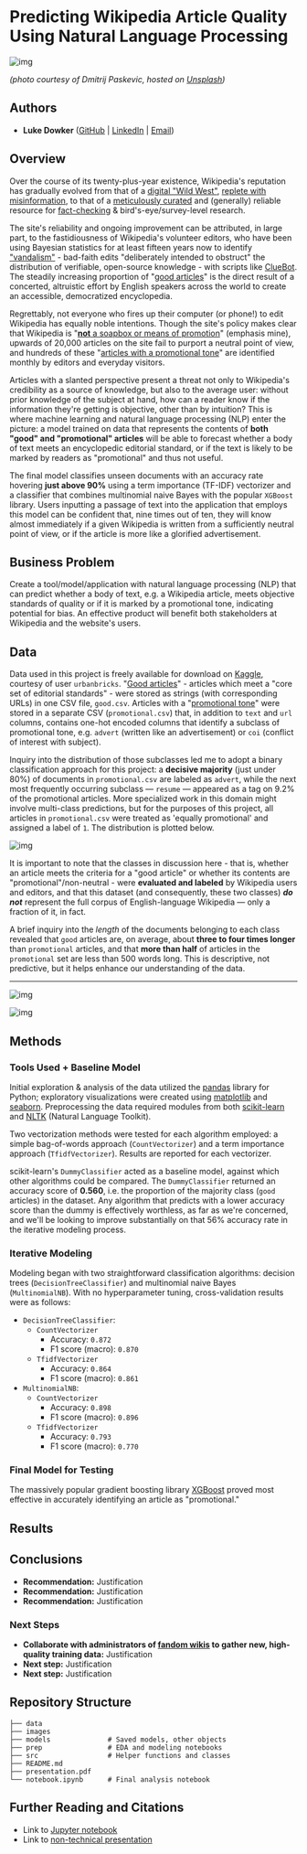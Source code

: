 # Predicting Wikipedia Article Quality Using Natural Language Processing

![img](images/tomes.jpg)

*(photo courtesy of Dmitrij Paskevic, hosted on [Unsplash](https://unsplash.com/photos/YjVa-F9P9kk))*

## Authors

- **Luke Dowker** ([GitHub](https://github.com/toastdeini) | [LinkedIn](https://www.linkedin.com/in/luke-dowker/) | [Email](mailto:lhdowker@gmail.com))

## Overview

Over the course of its twenty-plus-year existence, Wikipedia's reputation has gradually evolved from that of a [digital "Wild West"](https://www.cnn.com/2009/TECH/08/26/wikipedia.editors/index.html), [replete with misinformation](https://usatoday30.usatoday.com/news/opinion/editorials/2005-11-29-wikipedia-edit_x.htm), to that of a [meticulously curated](https://en.wikipedia.org/wiki/Vandalism_on_Wikipedia#Prevention) and (generally) reliable resource for [fact-checking](https://en.wikipedia.org/wiki/Wikipedia_and_fact-checking) & bird's-eye/survey-level research.

The site's reliability and ongoing improvement can be attributed, in large part, to the fastidiousness of Wikipedia's volunteer editors, who have been using Bayesian statistics for at least fifteen years now to identify ["vandalism"](https://en.wikipedia.org/wiki/Wikipedia:Vandalism) - bad-faith edits "deliberately intended to obstruct" the distribution of verifiable, open-source knowledge - with scripts like [ClueBot](https://en.wikipedia.org/wiki/User:ClueBot_NG). The steadily increasing proportion of "[good articles](https://en.wikipedia.org/wiki/Wikipedia:Good_article_statistics)" is the direct result of a concerted, altruistic effort by English speakers across the world to create an accessible, democratized encyclopedia.

Regrettably, not everyone who fires up their computer (or phone!) to edit Wikipedia has equally noble intentions. Though the site's policy makes clear that Wikipedia is "[**not** a soapbox or means of promotion](https://en.wikipedia.org/wiki/Wikipedia:What_Wikipedia_is_not#Wikipedia_is_not_a_soapbox_or_means_of_promotion)" (emphasis mine), upwards of 20,000 articles on the site fail to purport a neutral point of view, and hundreds of these "[articles with a promotional tone](https://en.wikipedia.org/wiki/Category:Articles_with_a_promotional_tone)" are identified monthly by editors and everyday visitors.

Articles with a slanted perspective present a threat not only to Wikipedia's credibility as a source of knowledge, but also to the average user: without prior knowledge of the subject at hand, how can a reader know if the information they're getting is objective, other than by intuition? This is where machine learning and natural language processing (NLP) enter the picture: a model trained on data that represents the contents of **both "good" and "promotional" articles** will be able to forecast whether a body of text meets an encyclopedic editorial standard, or if the text is likely to be marked by readers as "promotional" and thus not useful.

The final model classifies unseen documents with an accuracy rate hovering **just above 90%** using a term importance (TF-IDF) vectorizer and a classifier that combines multinomial naive Bayes with the popular `XGBoost` library. Users inputting a passage of text into the application that employs this model can be confident that, nine times out of ten, they will know almost immediately if a given Wikipedia is written from a sufficiently neutral point of view, or if the article is more like a glorified advertisement.

## Business Problem

Create a tool/model/application with natural language processing (NLP) that can predict whether a body of text, e.g. a Wikipedia article, meets objective standards of quality or if it is marked by a promotional tone, indicating potential for bias. An effective product will benefit both stakeholders at Wikipedia and the website's users.

## Data

Data used in this project is freely available for download on [Kaggle](https://www.kaggle.com/datasets/urbanbricks/wikipedia-promotional-articles), courtesy of user `urbanbricks`. "[Good articles](https://en.wikipedia.org/wiki/Wikipedia:Good_articles)" - articles which meet a "core set of editorial standards" - were stored as strings (with corresponding URLs) in one CSV file, `good.csv`. Articles with a "[promotional tone](https://en.wikipedia.org/wiki/Category:Articles_with_a_promotional_tone)" were stored in a separate CSV (`promotional.csv`) that, in addition to `text` and `url` columns, contains one-hot encoded columns that identify a subclass of promotional tone, e.g. `advert` (written like an advertisement) or `coi` (conflict of interest with subject).

Inquiry into the distribution of those subclasses led me to adopt a binary classification approach for this project: a **decisive majority** (just under 80%) of documents in `promotional.csv` are labeled as `advert`, while the next most frequently occurring subclass — `resume` — appeared as a tag on 9.2% of the promotional articles. More specialized work in this domain might involve multi-class predictions, but for the purposes of this project, all articles in `promotional.csv` were treated as 'equally promotional' and assigned a label of `1`. The distribution is plotted below.

![img](images/promo_dist.png)

It is important to note that the classes in discussion here - that is, whether an article meets the criteria for a "good article" or whether its contents are "promotional"/non-neutral - were **evaluated and labeled** by Wikipedia users and editors, and that this dataset (and consequently, these two classes) ***do not*** represent the full corpus of English-language Wikipedia — only a fraction of it, in fact.

A brief inquiry into the *length* of the documents belonging to each class revealed that `good` articles are, on average, about **three to four times longer** than `promotional` articles, and that **more than half** of articles in the `promotional` set are less than 500 words long. This is descriptive, not predictive, but it helps enhance our understanding of the data.

---

![img](images/mean_word_count.png)

![img](images/median_word_count.png)

## Methods

### Tools Used + Baseline Model

Initial exploration & analysis of the data utilized the [pandas](https://pandas.pydata.org/docs/index.html#) library for Python; exploratory visualizations were created using [matplotlib](https://matplotlib.org/) and [seaborn](https://seaborn.pydata.org/). Preprocessing the data required modules from both [scikit-learn](https://scikit-learn.org/stable/) and [NLTK](https://www.nltk.org/index.html) (Natural Language Toolkit).

Two vectorization methods were tested for each algorithm employed: a simple bag-of-words approach (`CountVectorizer`) and a term importance approach (`TfidfVectorizer`). Results are reported for each vectorizer.

scikit-learn's `DummyClassifier` acted as a baseline model, against which other algorithms could be compared. The `DummyClassifier` returned an accuracy score of **0.560**, i.e. the proportion of the majority class (`good` articles) in the dataset. Any algorithm that predicts with a lower accuracy score than the dummy is effectively worthless, as far as we're concerned, and we'll be looking to improve substantially on that 56% accuracy rate in the iterative modeling process.

### Iterative Modeling

Modeling began with two straightforward classification algorithms: decision trees (`DecisionTreeClassifier`) and multinomial naive Bayes (`MultinomialNB`). With no hyperparameter tuning, cross-validation results were as follows:

- `DecisionTreeClassifier`:
  - `CountVectorizer`
    - Accuracy: `0.872`
    - F1 score (macro): `0.870`
  - `TfidfVectorizer`
    - Accuracy: `0.864`
    - F1 score (macro): `0.861`
- `MultinomialNB`:
  - `CountVectorizer`
    - Accuracy: `0.898`
    - F1 score (macro): `0.896`
  - `TfidfVectorizer`
    - Accuracy: `0.793`
    - F1 score (macro): `0.770`

### Final Model for Testing

The massively popular gradient boosting library [XGBoost](https://xgboost.readthedocs.io/en/stable/) proved most effective in accurately identifying an article as "promotional."

## Results

<!-- Visualization of error - ROC curve? -->

## Conclusions

- **Recommendation:** Justification
- **Recommendation:** Justification
- **Recommendation:** Justification

### Next Steps

- **Collaborate with administrators of [fandom wikis](https://www.fandom.com/explore) to gather new, high-quality training data:** Justification
- **Next step:** Justification
- **Next step:** Justification

## Repository Structure

```text
├── data
├── images
├── models              # Saved models, other objects
├── prep                # EDA and modeling notebooks
├── src                 # Helper functions and classes
├── README.md
├── presentation.pdf
└── notebook.ipynb      # Final analysis notebook
```

## Further Reading and Citations

- Link to [Jupyter notebook](Final_Notebook.ipynb)
- Link to [non-technical presentation](presentation.pdf)

